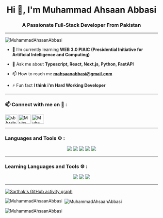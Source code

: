 <h1 align="center">Hi 👋, I'm Muhammad Ahsaan Abbasi</h1>
<h3 align="center">A Passionate Full-Stack Developer From Pakistan</h3>
<hr>
<p align="left"> <img src="https://komarev.com/ghpvc/?username=MuhammadAhsaanAbbasi&label=Profile%20views&color=0e75b6&style=flat" alt="MuhammadAhsaanAbbasi" /> </p>

- 🌱 I’m currently learning **WEB 3.0 PIAIC (Presidential Initiative for Artificial Intelligence and Computing)**

- 💬 Ask me about **Typescript, React, Next.js, Python, FastAPI**

- 📫 How to reach me **mahsaanabbasi@gmail.com**

- ⚡ Fun fact **I think i'm Hard Working Developer**

<hr>
<h3 align="left">📫 Connect with me on 🔗 :</h3>
<p align="left">
<a href="https://www.instagram.com/m_ahsaan_abbasi/" target="blank"><img align="center" src="https://raw.githubusercontent.com/rahuldkjain/github-profile-readme-generator/master/src/images/icons/Social/instagram.svg" alt="ʌɓɓʌşïşähãɓ" height="30" width="40" /></a>
<a href="https://twitter.com/Muhamma99141099" target="blank"><img align="center" src="https://raw.githubusercontent.com/rahuldkjain/github-profile-readme-generator/master/src/images/icons/Social/twitter.svg" altt alt="Muhamma99141099" height="30" width="40" /></a>
<a href="https://www.linkedin.com/in/muhammad-ahsaan-abbasi-995630263/" target="blank"><img align="center" src="https://raw.githubusercontent.com/rahuldkjain/github-profile-readme-generator/master/src/images/icons/Social/linked-in-alt.svg" alt="Muhammad Ahsaan Abbasi" height="30" width="40" /></a>
</p>

<hr>
<h3 align="left">Languages and Tools ⚙️ : </h3>

<p align='center'>
	<img src="https://skillicons.dev/icons?i=html,css,js,ts"/>
	<img src="https://skillicons.dev/icons?i=mongodb,express,react,nodejs"/>
	<img src="https://skillicons.dev/icons?i=nextjs,postgres,python,fastapi"/>
        <img src="https://skillicons.dev/icons?i=tailwind,figma,materialui" />
	<img src="https://skillicons.dev/icons?i=git,github,vscode,replit,vercel,postman" />
	
<!-- 	<img src="https://skillicons.dev/icons?i=react,express,mongodb," /> -->
<!-- 	<img src="https://skillicons.dev/icons?i=postman,vercel,prisma,planetscale,graphql" />
	<img src="https://skillicons.dev/icons?i=supabase,redux,md,materialui,firebase" /> -->
</p>

<hr>
<h3 align="left">Learning Languages and Tools ⚙️ : </h3>

<p align='center'>
	<img src="https://skillicons.dev/icons?i=threejs,nestjs,supabase,firebase,flask"/>
        <img src="https://skillicons.dev/icons?i=docker,kubernetes,kafka,tensorflow,pytorch" />
	<img src="https://skillicons.dev/icons?i=terraform,gitlab,aws,gcp,azure" />
</p>

<hr>

[![Sarthak's GitHub activity graph](https://activity-graph.herokuapp.com/graph?username=MuhammadAhsaanAbbasi&&theme=xcode)](https://github.com/MuhammadAhsaanAbbasi)

<p><img align="left" src="https://github-readme-stats.vercel.app/api/top-langs?username=MuhammadAhsaanAbbasi&show_icons=true&locale=en&layout=compact&theme=tokyonight" alt="MuhammadAhsaanAbbasi" /></p>

<p>&nbsp;<img align="center" src="https://github-readme-stats.vercel.app/api?username=MuhammadAhsaanAbbasi&show_icons=true&locale=en&theme=tokyonight" alt="MuhammadAhsaanAbbasi" /></p>

<p><img align="center" src="https://github-readme-streak-stats.herokuapp.com/?user=MuhammadAhsaanAbbasi&&theme=tokyonight" alt="MuhammadAhsaanAbbasi" /></p>

